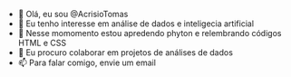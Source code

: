 - 👋 Olá, eu sou @AcrisioTomas
- 👀 Eu tenho interesse em análise de dados e inteligecia artificial
- 🌱 Nesse momomento estou apredendo phyton e  relembrando códigos HTML e CSS
- 💞️ Eu procuro colaborar em projetos de análises de dados
- 📫 Para falar comigo, envie um email

<!---
AcrisioTomas/AcrisioTomas is a ✨ special ✨ repository because its `README.md` (this file) appears on your GitHub profile.
You can click the Preview link to take a look at your changes.
--->
